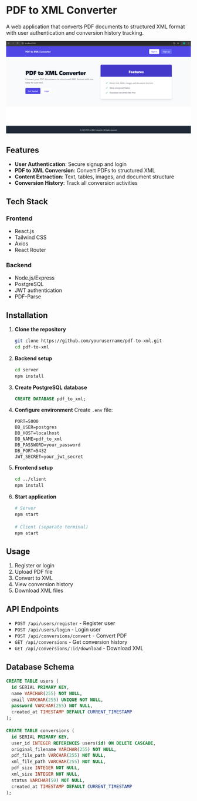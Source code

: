 # PDF to XML Converter

A web application that converts PDF documents to structured XML format with user authentication and conversion history tracking.

![Homepage](./ptx-snips/ptx-homepage.png)

## Features

- **User Authentication**: Secure signup and login
- **PDF to XML Conversion**: Convert PDFs to structured XML
- **Content Extraction**: Text, tables, images, and document structure
- **Conversion History**: Track all conversion activities

## Tech Stack

### Frontend
- React.js
- Tailwind CSS
- Axios
- React Router

### Backend
- Node.js/Express
- PostgreSQL
- JWT authentication
- PDF-Parse

## Installation

1. **Clone the repository**
   ```bash
   git clone https://github.com/yourusername/pdf-to-xml.git
   cd pdf-to-xml
   ```

2. **Backend setup**
   ```bash
   cd server
   npm install
   ```

3. **Create PostgreSQL database**
   ```sql
   CREATE DATABASE pdf_to_xml;
   ```

4. **Configure environment**
   Create `.env` file:
   ```
   PORT=5000
   DB_USER=postgres
   DB_HOST=localhost
   DB_NAME=pdf_to_xml
   DB_PASSWORD=your_password
   DB_PORT=5432
   JWT_SECRET=your_jwt_secret
   ```

5. **Frontend setup**
   ```bash
   cd ../client
   npm install
   ```

6. **Start application**
   ```bash
   # Server
   npm start
   
   # Client (separate terminal)
   npm start
   ```

## Usage

1. Register or login
2. Upload PDF file
3. Convert to XML
4. View conversion history
5. Download XML files

## API Endpoints

- `POST /api/users/register` - Register user
- `POST /api/users/login` - Login user
- `POST /api/conversions/convert` - Convert PDF
- `GET /api/conversions` - Get conversion history
- `GET /api/conversions/:id/download` - Download XML

## Database Schema

```sql
CREATE TABLE users (
  id SERIAL PRIMARY KEY,
  name VARCHAR(255) NOT NULL,
  email VARCHAR(255) UNIQUE NOT NULL,
  password VARCHAR(255) NOT NULL,
  created_at TIMESTAMP DEFAULT CURRENT_TIMESTAMP
);

CREATE TABLE conversions (
  id SERIAL PRIMARY KEY,
  user_id INTEGER REFERENCES users(id) ON DELETE CASCADE,
  original_filename VARCHAR(255) NOT NULL,
  pdf_file_path VARCHAR(255) NOT NULL,
  xml_file_path VARCHAR(255) NOT NULL,
  pdf_size INTEGER NOT NULL,
  xml_size INTEGER NOT NULL,
  status VARCHAR(50) NOT NULL,
  created_at TIMESTAMP DEFAULT CURRENT_TIMESTAMP
);
```
```
